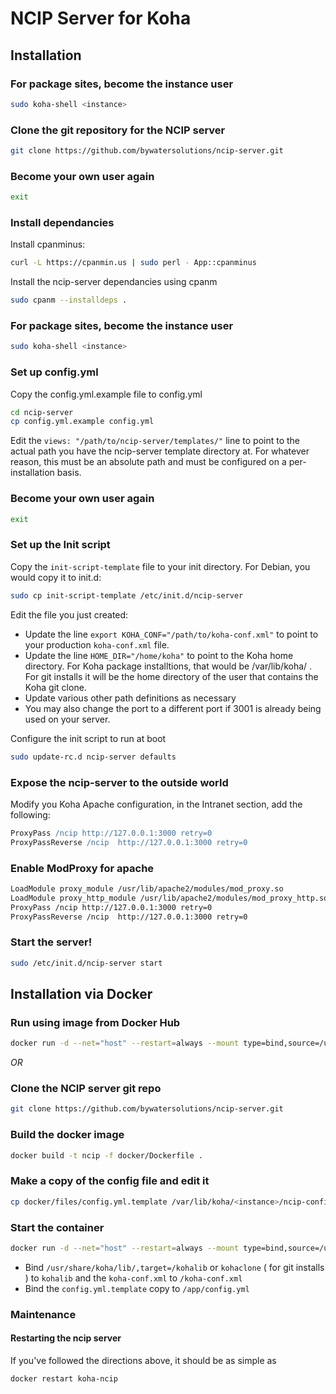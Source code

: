 # NCIP Server for Koha

## Installation

### For package sites, become the instance user

```bash
sudo koha-shell <instance>
```

### Clone the git repository for the NCIP server

```bash
git clone https://github.com/bywatersolutions/ncip-server.git
```

### Become your own user again

```bash
exit
```

### Install dependancies

Install cpanminus:
```bash
curl -L https://cpanmin.us | sudo perl - App::cpanminus
```

Install the ncip-server dependancies using cpanm
```bash
sudo cpanm --installdeps .
```

### For package sites, become the instance user

```bash
sudo koha-shell <instance>
```

### Set up config.yml

Copy the config.yml.example file to config.yml

```bash
cd ncip-server
cp config.yml.example config.yml
```

Edit the `views: "/path/to/ncip-server/templates/"` line to point to the actual path you have the ncip-server template directory at. For whatever reason, this must be an absolute path and must be configured on a per-installation basis.

### Become your own user again

```bash
exit
```

### Set up the Init script

Copy the `init-script-template` file to your init directory. For Debian, you would copy it to init.d:
```bash
sudo cp init-script-template /etc/init.d/ncip-server
```

Edit the file you just created:
* Update the line `export KOHA_CONF="/path/to/koha-conf.xml"` to point to your production `koha-conf.xml` file. 
* Update the line `HOME_DIR="/home/koha"` to point to the Koha home directory. For Koha package installtions, that would be /var/lib/koha/<instancename> . For git installs it will be the home directory of the user that contains the Koha git clone.
* Update various other path definitions as necessary
* You may also change the port to a different port if 3001 is already being used on your server.

Configure the init script to run at boot
```bash
sudo update-rc.d ncip-server defaults
```
### Expose the ncip-server to the outside world

Modify you Koha Apache configuration, in the Intranet section, add the following:
```apache
ProxyPass /ncip http://127.0.0.1:3000 retry=0
ProxyPassReverse /ncip  http://127.0.0.1:3000 retry=0
```

### Enable ModProxy for apache
```bash
LoadModule proxy_module /usr/lib/apache2/modules/mod_proxy.so
LoadModule proxy_http_module /usr/lib/apache2/modules/mod_proxy_http.so
ProxyPass /ncip http://127.0.0.1:3000 retry=0
ProxyPassReverse /ncip  http://127.0.0.1:3000 retry=0
```

### Start the server!
```bash
sudo /etc/init.d/ncip-server start
```


## Installation via Docker

### Run using image from Docker Hub
```bash
docker run -d --net="host" --restart=always --mount type=bind,source=/usr/share/koha/lib/,target=/kohalib --mount type=bind,source=/etc/koha/sites/<instance>/koha-conf.xml,target=/koha-conf.xml --mount type=bind,source=/var/lib/koha/<instance>/ncip-config.yml,target=/app/config.yml --name koha-ncip bywater/koha-ncip-server:latest
```

*OR*

### Clone the NCIP server git repo

```bash
git clone https://github.com/bywatersolutions/ncip-server.git
```

### Build the docker image

```bash
docker build -t ncip -f docker/Dockerfile .
```

### Make a copy of the config file and edit it

```bash
cp docker/files/config.yml.template /var/lib/koha/<instance>/ncip-config.yml
```

### Start the container
```bash
docker run -d --net="host" --restart=always --mount type=bind,source=/usr/share/koha/lib/,target=/kohalib --mount type=bind,source=/etc/koha/sites/<instance>/koha-conf.xml,target=/koha-conf.xml --mount type=bind,source=/var/lib/koha/<instance>/ncip-config.yml,target=/app/config.yml --name koha-ncip ncip
```

* Bind `/usr/share/koha/lib/,target=/kohalib` or `kohaclone` ( for git installs ) to `kohalib` and the `koha-conf.xml` to `/koha-conf.xml`
* Bind the `config.yml.template` copy to `/app/config.yml`

### Maintenance

#### Restarting the ncip server

If you've followed the directions above, it should be as simple as

```bash
docker restart koha-ncip
```
